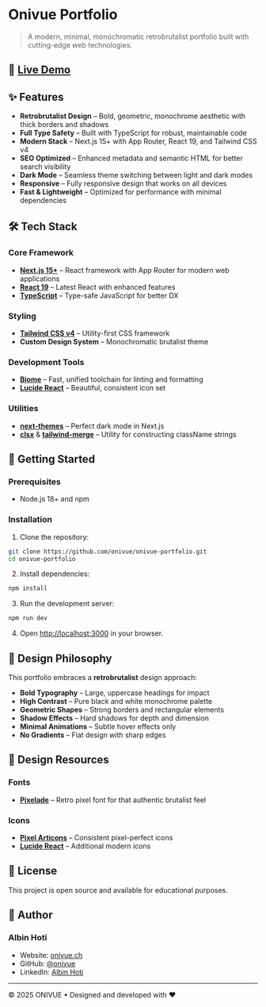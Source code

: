 # Onivue Portfolio

> A modern, minimal, monochromatic retrobrutalist portfolio built with cutting-edge web technologies.

## 🚀 [Live Demo](https://www.onivue.ch/)

## ✨ Features

- **Retrobrutalist Design** – Bold, geometric, monochrome aesthetic with thick borders and shadows
- **Full Type Safety** – Built with TypeScript for robust, maintainable code
- **Modern Stack** – Next.js 15+ with App Router, React 19, and Tailwind CSS v4
- **SEO Optimized** – Enhanced metadata and semantic HTML for better search visibility
- **Dark Mode** – Seamless theme switching between light and dark modes
- **Responsive** – Fully responsive design that works on all devices
- **Fast & Lightweight** – Optimized for performance with minimal dependencies

## 🛠️ Tech Stack

### Core Framework

- **[Next.js 15+](https://nextjs.org)** – React framework with App Router for modern web applications
- **[React 19](https://react.dev)** – Latest React with enhanced features
- **[TypeScript](https://www.typescriptlang.org)** – Type-safe JavaScript for better DX

### Styling

- **[Tailwind CSS v4](https://tailwindcss.com/)** – Utility-first CSS framework
- **Custom Design System** – Monochromatic brutalist theme

### Development Tools

- **[Biome](https://biomejs.dev)** – Fast, unified toolchain for linting and formatting
- **[Lucide React](https://lucide.dev)** – Beautiful, consistent icon set

### Utilities

- **[next-themes](https://github.com/pacocoursey/next-themes)** – Perfect dark mode in Next.js
- **[clsx](https://github.com/lukeed/clsx)** & **[tailwind-merge](https://github.com/dcastil/tailwind-merge)** – Utility for constructing className strings

## 🚀 Getting Started

### Prerequisites

- Node.js 18+ and npm

### Installation

1. Clone the repository:

```bash
git clone https://github.com/onivue/onivue-portfolio.git
cd onivue-portfolio
```

2. Install dependencies:

```bash
npm install
```

3. Run the development server:

```bash
npm run dev
```

4. Open [http://localhost:3000](http://localhost:3000) in your browser.

## 🎨 Design Philosophy

This portfolio embraces a **retrobrutalist** design approach:

- **Bold Typography** – Large, uppercase headings for impact
- **High Contrast** – Pure black and white monochrome palette
- **Geometric Shapes** – Strong borders and rectangular elements
- **Shadow Effects** – Hard shadows for depth and dimension
- **Minimal Animations** – Subtle hover effects only
- **No Gradients** – Flat design with sharp edges

## 🎨 Design Resources

### Fonts

- **[Pixelade](https://www.dafont.com/pixelate-2.font)** – Retro pixel font for that authentic brutalist feel

### Icons

- **[Pixel Articons](https://pixelarticons.com/)** – Consistent pixel-perfect icons
- **[Lucide React](https://lucide.dev)** – Additional modern icons

## 📝 License

This project is open source and available for educational purposes.

## 👤 Author

### Albin Hoti

- Website: [onivue.ch](https://www.onivue.ch)
- GitHub: [@onivue](https://github.com/onivue)
- LinkedIn: [Albin Hoti](https://www.linkedin.com/in/albin-hoti-a1991b237)

---

© 2025 ONIVUE • Designed and developed with ❤️
